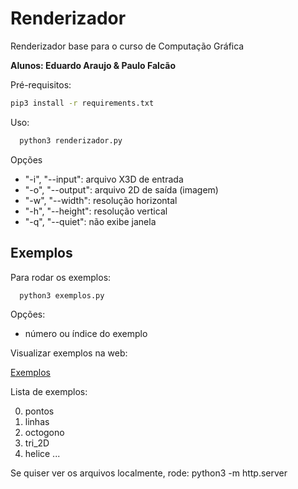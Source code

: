 # Renderizador
Renderizador base para o curso de Computação Gráfica

**Alunos: Eduardo Araujo & Paulo Falcão**

Pré-requisitos:

```sh
pip3 install -r requirements.txt
````

Uso:
```sh
  python3 renderizador.py
````

Opções
- "-i", "--input": arquivo X3D de entrada
- "-o", "--output": arquivo 2D de saída (imagem)
- "-w", "--width": resolução horizontal
- "-h", "--height": resolução vertical
- "-q", "--quiet": não exibe janela

## Exemplos

Para rodar os exemplos:

```sh
  python3 exemplos.py
````

Opções:
- número ou índice do exemplo

Visualizar exemplos na web:

[Exemplos](https://lpsoares.github.io/Renderizador/)

Lista de exemplos:

0. pontos
1. linhas
2. octogono
3. tri_2D
4. helice
...

Se quiser ver os arquivos localmente, rode: python3 -m http.server
